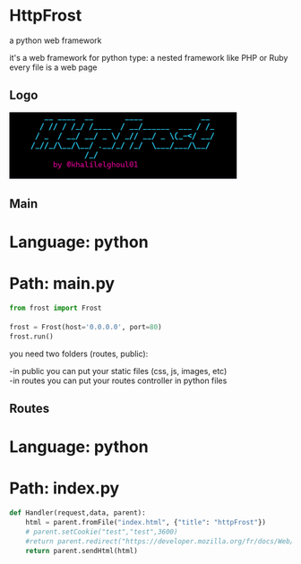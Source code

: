 # HttpFrost
a python web framework


it's a web framework for python
type: a nested framework like PHP or Ruby
   every file is a web page


## Logo
![](https://github.com/khalilelghoul01/HttpFrost/blob/master/logo.png?raw=true)


## Main

# Language: python
# Path: main.py

```python
from frost import Frost

frost = Frost(host='0.0.0.0', port=80)
frost.run()

```


you need two folders (routes, public):

-in public you can put your static files (css, js, images, etc)<br>
-in routes you can put your routes controller in python files


## Routes

# Language: python
# Path: index.py

```python
def Handler(request,data, parent):
    html = parent.fromFile("index.html", {"title": "httpFrost"})
    # parent.setCookie("test","test",3600)
    #return parent.redirect("https://developer.mozilla.org/fr/docs/Web/HTTP/Headers/Location")
    return parent.sendHtml(html)

```